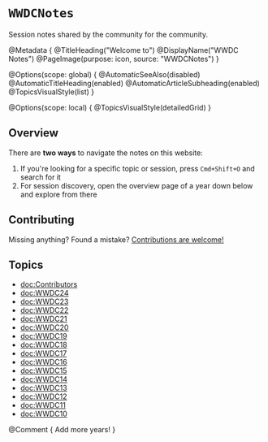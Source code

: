 # ``WWDCNotes``

Session notes shared by the community for the community.

@Metadata {
   @TitleHeading("Welcome to")
   @DisplayName("WWDC Notes")
   @PageImage(purpose: icon, source: "WWDCNotes")
}

@Options(scope: global) {
   @AutomaticSeeAlso(disabled)
   @AutomaticTitleHeading(enabled)
   @AutomaticArticleSubheading(enabled)
   @TopicsVisualStyle(list)
}

@Options(scope: local) {
   @TopicsVisualStyle(detailedGrid)
}

## Overview

There are **two ways** to navigate the notes on this website:

1. If you're looking for a specific topic or session, press `Cmd+Shift+O` and search for it
2. For session discovery, open the overview page of a year down below and explore from there


## Contributing

Missing anything? Found a mistake? [Contributions are welcome!](https://wwdcnotes.com/documentation/wwdcnotes/contributing)


## Topics

- <doc:Contributors>
- <doc:WWDC24>
- <doc:WWDC23>
- <doc:WWDC22>
- <doc:WWDC21>
- <doc:WWDC20>
- <doc:WWDC19>
- <doc:WWDC18>
- <doc:WWDC17>
- <doc:WWDC16>
- <doc:WWDC15>
- <doc:WWDC14>
- <doc:WWDC13>
- <doc:WWDC12>
- <doc:WWDC11>
- <doc:WWDC10>

@Comment { Add more years! }
